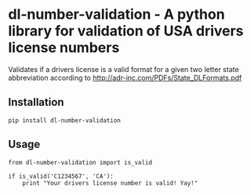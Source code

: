 dl-number-validation - A python library for validation of USA drivers license numbers
=========================
Validates if a drivers license is a valid format for a given two letter state abbreviation according to http://adr-inc.com/PDFs/State_DLFormats.pdf

Installation
------------
`pip install dl-number-validation`

Usage
-----
```
from dl-number-validation import is_valid

if is_valid('C1234567', 'CA'):
    print "Your drivers license number is valid! Yay!"
```
